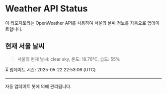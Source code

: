 
# Weather API Status

이 리포지토리는 OpenWeather API를 사용하여 서울의 날씨 정보를 자동으로 업데이트합니다.

## 현재 서울 날씨
> 서울의 현재 날씨: clear sky, 온도: 18.76°C, 습도: 55%

⏳ 업데이트 시간: 2025-05-22 22:53:06 (UTC)

---
자동 업데이트 봇에 의해 관리됩니다.

